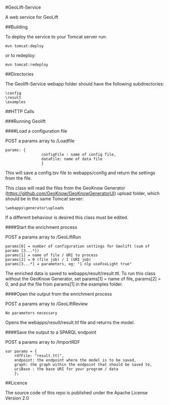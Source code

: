 #GeoLift-Service

A web service for GeoLift

##Building

To deploy the service to your Tomcat server run:

	mvn tomcat:deploy
	
or to redeploy:

	mvn tomcat:redeploy
	
##Directories
	
The Geolift-Service webapp folder should have the following subdirectories:

	\config
	\result
	\examples

##HTTP Calls

###Running Geolift

####Load a configuration file

POST a params array to /Loadfile

	params: {
					configFile : name of config file,
					dataFile: name of data file
				 	}
				 	
This will save a config.tsv file to webapps/config and return the settings from the file.

This class will read the files from the GeoKnow Generator (https://github.com/GeoKnow/GeoKnowGeneratorUI) upload 
folder, which should be in the same Tomcat server:

	\webapps\generator\uploads
	
If a different behaviour is desired this class must be edited.
				 	
####Start the enrichment process

POST a params array to /GeoLiftRun

	params[0] = number of configuration settings for Geolift (sum of params [3...*])
	params[1] = name of file / URI to process
	params[2] = 0 (file job) / 1 (URI job)
	params[3...*] = parameters, eg: "1 nlp useFoxLight true"
	
The enriched data is saved to webapps/result/result.ttl. To run this class without the GeoKnow Generator,
set params[1] = name of file, params[2] = 0, and put the file from params[1] in the examples folder.
	
####Open the output from the enrichment process

POST a params array to /GeoLiftReview

	No parameters necessary
	
Opens the webapps/result/result.ttl file and returns the model.
	
####Save the output to a SPARQL endpoint
	
POST a params array to /ImportRDF

	var params = {
	    rdfFile: "result.ttl", 
	    endpoint: the endpoint where the model is to be saved, 
	    graph: the graph within the endpoint that should be saved to, 
	    uriBase : the base URI for your program / data 
	 	};
	

##Licence

The source code of this repo is published under the Apache License Version 2.0
